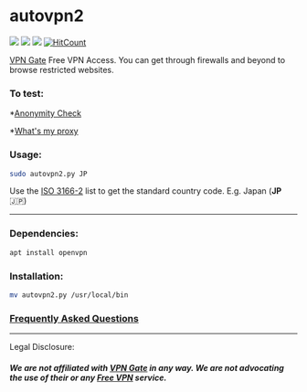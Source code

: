 # autovpn2
![](https://img.shields.io/badge/autovpn2-python_2.7-blue.svg?style=flat-square) ![](https://img.shields.io/badge/dependencies-openvpn-orange.svg?style=flat-square) ![](https://img.shields.io/badge/GPL-v2-blue.svg?style=flat-square)  [![HitCount](http://hits.dwyl.io/ruped24/ruped24/autovpn2.svg?style=flat-square)](http://hits.dwyl.io/ruped24/ruped24/autovpn2)

[VPN Gate](https://www.vpngate.net/en/) Free VPN Access. You can get through firewalls and beyond to browse restricted websites. 

### To test:
*[Anonymity Check](http://proxydb.net/anon)

*[What's my proxy](http://www.whatismyproxy.com)

### Usage:
```bash
sudo autovpn2.py JP
```
Use the [ISO 3166-2](https://en.wikipedia.org/wiki/ISO_3166-2) list to get the standard country code. E.g. Japan (**JP** :jp:)

---

### Dependencies:
```bash
apt install openvpn
```
### Installation:
```bash
mv autovpn2.py /usr/local/bin
```
### [Frequently Asked Questions](https://github.com/ruped24/autovpn2/wiki/FAQ)

---
Legal Disclosure:

##### We are not affiliated with [VPN Gate](https://www.vpngate.net/en/) in any way. We are not advocating the use of their or any [Free VPN](https://bitbucket.org/ruped24/autovpnbook/src/master/) service.

